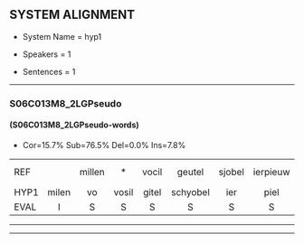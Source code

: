 
## SYSTEM ALIGNMENT

- System Name = hyp1

- Speakers = 1

- Sentences = 1

---

### S06C013M8_2LGPseudo

#### (S06C013M8_2LGPseudo-words)

- Cor=15.7%	Sub=76.5%	Del=0.0%	Ins=7.8%

|  |  |  |  |  |  |  |  |  |  |  |  |  |  |  |  |  |  |  |  |  |  |  |  |  |  |  |  |  |  |  |  |  |  |  |  |  |  |  |  |  |  |  |  |  |  |  |  |  |  |  |  |
|:--- |:---:|:---:|:---:|:---:|:---:|:---:|:---:|:---:|:---:|:---:|:---:|:---:|:---:|:---:|:---:|:---:|:---:|:---:|:---:|:---:|:---:|:---:|:---:|:---:|:---:|:---:|:---:|:---:|:---:|:---:|:---:|:---:|:---:|:---:|:---:|:---:|:---:|:---:|:---:|:---:|:---:|:---:|:---:|:---:|:---:|:---:|:---:|:---:|:---:|:---:|:---:|
| REF |  | millen | * | vocil | geutel | sjobel | ierpieuw | walaan | erke |  |  | haweel | saarweng | * | gevicht | eemde | bepoud | orstalk | veten*(venten) | gefouw |  | vurpaand | nizung | * | fiewon | kneurem | vawaai | strellen | * | zwieten | foetbans | oonste*(oosten) | muider | grijnken | schielstaug | * | prilsood | vloender | milste | veurder | kloeien | * | ulen | orponk | * | schodig | ijpo | menuur | spreikje | hiffreeuw | wooien |
| HYP1 | milen | vo | vosil | gitel | schyobel | ier | piel | wallaan | erke | hawel | sar | wenc | gea | gefiechd | himde | bevpotv | orts | taalkv | vintlv | gefouw | vuurpaand | wiu | fiuon | kneuren | van | wai | sterrelun | siets | switen | voetbal | s | ooster | marder | grijken | schilsta | stag | brilsoot | vlunder | milste | veurder | kloeien | uld | ulen | orponk | sk | schondig | eppo | mijnuur | sprejkje | hifareo | wooien |
| EVAL | I | S | S | S | S | S | S | S |  | I | I | S | S | S | S | S | S | S | S |  | I | S | S | S | S | S | S | S | S | S | S | S | S | S | S | S | S | S |  |  |  | S |  |  | S | S | S | S | S | S |  |
---

---
